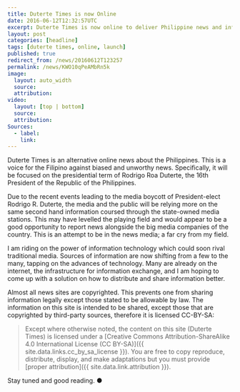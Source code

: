```yaml
---
title: Duterte Times is now Online
date: 2016-06-12T12:32:57UTC
excerpt: Duterte Times is now online to deliver Philippine news and information for the Filipino people.
layout: post
categories: [headline]
tags: [duterte times, online, launch]
published: true
redirect_from: /news/20160612T123257
permalink: /news/KWO10qPeAMbRn5k
image:
  layout: auto_width
  source:
  attribution:
video:
  layout: [top | bottom]
  source:
  attribution:
Sources:
  - label:
    link:
---
```


Duterte Times is an alternative online news about the Philippines.
This is a voice for the Filipino against biased and unworthy news.
Specifically, it will be focused on the presidential term of Rodrigo Roa Duterte, the 16th President of the Republic of the Philippines.

Due to the recent events leading to the media boycott of President-elect Rodrigo R. Duterte, the media and the public will be relying more on the same second hand information coursed through the state-owned media stations.
This may have levelled the playing field and would appear to be a good opportunity to report news alongside the big media companies of the country.
This is an attempt to be in the news media; a far cry from my field.

I am riding on the power of information technology which could soon rival traditional media.
Sources of information are now shifting from a few to the many, tapping on the advances of technology.
Many are already on the internet, the infrastructure for information exchange, and I am hoping to come up with a solution on how to distribute and share information better.

Almost all news sites are copyrighted.
This prevents one from sharing information legally except those stated to be allowable by law.
The information on this site is intended to be shared, except those that are copyrighted by third-party sources, therefore it is licensed CC-BY-SA:

> Except where otherwise noted, the content on this site (Duterte Times) is licensed under a [Creative Commons Attribution-ShareAlike 4.0 International License (CC BY-SA)]({{ site.data.links.cc_by_sa_license }}). You are free to copy reproduce, distribute, display, and make adaptations but you must provide [proper attribution]({{ site.data.link.attribution }}).

Stay tuned and good reading.
&#x25cf;


